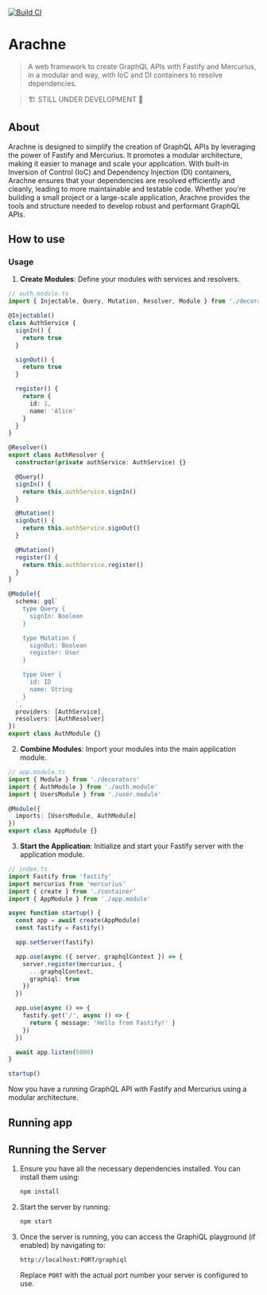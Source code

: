 [![Build CI](https://github.com/ipetinate/spider-web/actions/workflows/node.js.yml/badge.svg)](https://github.com/ipetinate/spider-web/actions/workflows/node.js.yml)

# Arachne

> A web framework to create GraphQL APIs with Fastify and Mercurius, in a modular and way, with IoC and DI containers to resolve dependencies.

> 🏗️ STILL UNDER DEVELOPMENT 🚧

## About

Arachne is designed to simplify the creation of GraphQL APIs by leveraging the power of Fastify and Mercurius. It promotes a modular architecture, making it easier to manage and scale your application. With built-in Inversion of Control (IoC) and Dependency Injection (DI) containers, Arachne ensures that your dependencies are resolved efficiently and cleanly, leading to more maintainable and testable code. Whether you're building a small project or a large-scale application, Arachne provides the tools and structure needed to develop robust and performant GraphQL APIs.

## How to use

### Usage

1. **Create Modules**: Define your modules with services and resolvers.

```typescript
// auth.module.ts
import { Injectable, Query, Mutation, Resolver, Module } from './decorators'

@Injectable()
class AuthService {
  signIn() {
    return true
  }

  signOut() {
    return true
  }

  register() {
    return {
      id: 1,
      name: 'Alice'
    }
  }
}

@Resolver()
export class AuthResolver {
  constructor(private authService: AuthService) {}

  @Query()
  signIn() {
    return this.authService.signIn()
  }

  @Mutation()
  signOut() {
    return this.authService.signOut()
  }

  @Mutation()
  register() {
    return this.authService.register()
  }
}

@Module({
  schema: gql`
    type Query {
      signIn: Boolean
    }

    type Mutation {
      signOut: Boolean
      register: User
    }

    type User {
      id: ID
      name: String
    }
  `,
  providers: [AuthService],
  resolvers: [AuthResolver]
})
export class AuthModule {}
```

2. **Combine Modules**: Import your modules into the main application module.

```typescript
// app.module.ts
import { Module } from './decorators'
import { AuthModule } from './auth.module'
import { UsersModule } from './user.module'

@Module({
  imports: [UsersModule, AuthModule]
})
export class AppModule {}
```

3. **Start the Application**: Initialize and start your Fastify server with the application module.

```typescript
// index.ts
import Fastify from 'fastify'
import mercurius from 'mercurius'
import { create } from './container'
import { AppModule } from './app.module'

async function startup() {
  const app = await create(AppModule)
  const fastify = Fastify()

  app.setServer(fastify)

  app.use(async ({ server, graphqlContext }) => {
    server.register(mercurius, {
      ...graphqlContext,
      graphiql: true
    })
  })

  app.use(async () => {
    fastify.get('/', async () => {
      return { message: 'Hello from Fastify!' }
    })
  })

  await app.listen(5000)
}

startup()
```

Now you have a running GraphQL API with Fastify and Mercurius using a modular architecture.

## Running app

## Running the Server

1. Ensure you have all the necessary dependencies installed. You can install them using:

   ```bash
   npm install
   ```

2. Start the server by running:

   ```bash
   npm start
   ```

3. Once the server is running, you can access the GraphiQL playground (if enabled) by navigating to:
   ```bash
   http://localhost:PORT/graphiql
   ```
   Replace `PORT` with the actual port number your server is configured to use.
